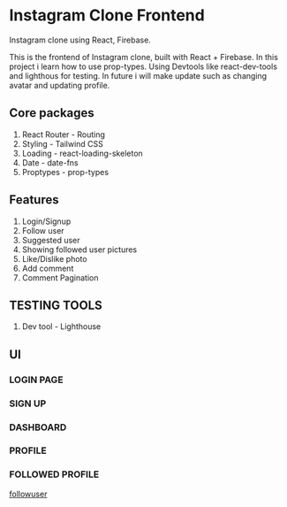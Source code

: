 # Instagram Clone Frontend


Instagram clone using  React, Firebase.

This is the frontend of Instagram clone, built with React + Firebase. In this project i learn how to use prop-types. Using Devtools like react-dev-tools and lighthous for testing. In future i will make update such as changing avatar and updating profile.

## Core packages

1. React Router - Routing
2. Styling - Tailwind CSS
3. Loading - react-loading-skeleton
4. Date - date-fns
5. Proptypes - prop-types

## Features

1. Login/Signup
2. Follow user
3. Suggested user
4. Showing followed user pictures
5. Like/Dislike photo
6. Add comment
7. Comment Pagination


## TESTING TOOLS

1. Dev tool - Lighthouse

## UI

### LOGIN PAGE

[](./screenshorts/login.png)

### SIGN UP

[](./screenshorts/signUpinstagram.png)

### DASHBOARD 

[](./screenshorts/instagram.png)

### PROFILE

[](./screenshorts/insprofile.png)

### FOLLOWED PROFILE

[followuser]('./screenshorts/followedprofile.png')